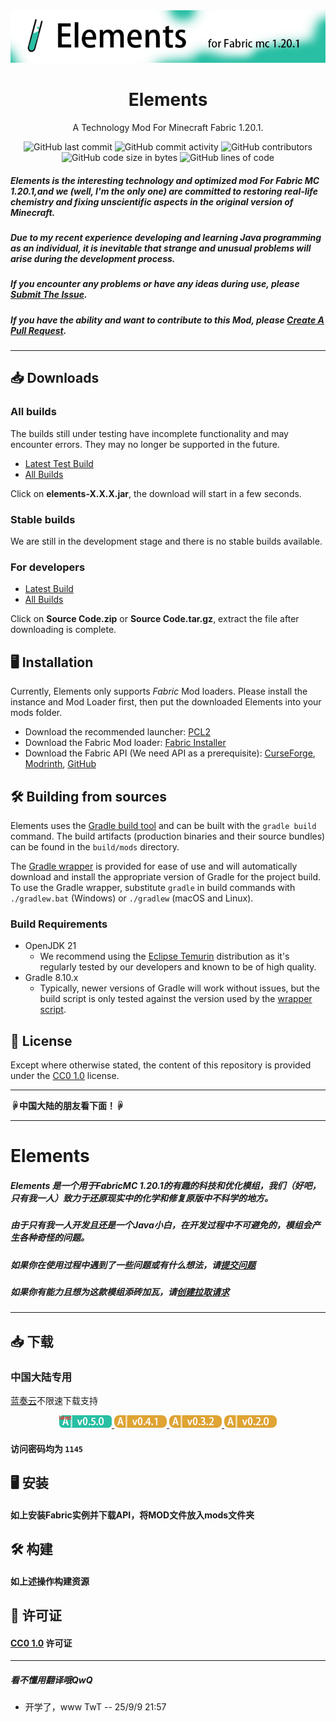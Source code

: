 <img alt="title.png" src="src/main/resources/assets/elements/title.png"/>

<h1 align="center">Elements</h1>
<p align="center">A Technology Mod For Minecraft Fabric 1.20.1.</p>

<div align="center">
    <img src="https://img.shields.io/github/last-commit/slfftz2011/elements-fabric-1.20.1" alt="GitHub last commit"/>
    <img src="https://img.shields.io/github/commit-activity/w/slfftz2011/elements-fabric-1.20.1" alt="GitHub commit activity"/>
    <img src="https://img.shields.io/github/contributors/slfftz2011/elements-fabric-1.20.1" alt="GitHub contributors"/>
    <br>
    <img src="https://img.shields.io/github/languages/code-size/slfftz2011/elements-fabric-1.20.1" alt="GitHub code size in bytes"/>
    <img src="https://img.shields.io/endpoint?url=https://ghloc.vercel.app/api/slfftz2011/elements-fabric-1.20.1/badge?filter=.java$&label=lines%20of%20code&color=blue" alt="GitHub lines of code"/>
</div>

##### Elements is the interesting technology and optimized mod For Fabric MC 1.20.1,and we (well, I'm the only one) are committed to restoring real-life chemistry and fixing unscientific aspects in the original version of Minecraft.
##### Due to my recent experience developing and learning Java programming as an individual, it is inevitable that strange and unusual problems will arise during the development process.
##### If you encounter any problems or have any ideas during use, please [Submit The Issue](https://github.com/slfftz2011/elements-fabric-1.20.1/issues/new).
##### If you have the ability and want to contribute to this Mod, please [Create A Pull Request](https://github.com/slfftz2011/elements-fabric-1.20.1/compare).

---

## 📥 Downloads
### All builds
The builds still under testing have incomplete functionality and may encounter errors. They may no longer be supported in the future.
- [Latest Test Build](https://github.com/slfftz2011/elements-fabric-1.20.1/releases/tag/v0.5.0)
- [All Builds](https://github.com/slfftz2011/elements-fabric-1.20.1/releases)

Click on **elements-X.X.X.jar**, the download will start in a few seconds.

### Stable builds
We are still in the development stage and there is no stable builds available.
### For developers
- [Latest Build](https://github.com/slfftz2011/elements-fabric-1.20.1/releases/tag/v0.5.0)
- [All Builds](https://github.com/slfftz2011/elements-fabric-1.20.1/releases)

Click on **Source Code.zip** or **Source Code.tar.gz**, extract the file after downloading is complete.
## 🖥️ Installation
Currently, Elements only supports _Fabric_ Mod loaders.
Please install the instance and Mod Loader first, then put the downloaded Elements into your mods folder.
- Download the recommended launcher: [PCL2](https://afdian.com/p/0164034c016c11ebafcb52540025c377)
- Download the Fabric Mod loader: [Fabric Installer](https://fabricmc.net/use/installer/)
- Download the Fabric API (We need API as a prerequisite): [CurseForge](https://www.curseforge.com/minecraft/mc-mods/fabric-api/files), [Modrinth](https://modrinth.com/mod/fabric-api/versions), [GitHub](https://github.com/FabricMC/fabric/releases)
## 🛠️ Building from sources
Elements uses the [Gradle build tool](https://gradle.org/) and can be built with the `gradle build` command. The build
artifacts (production binaries and their source bundles) can be found in the `build/mods` directory.

The [Gradle wrapper](https://docs.gradle.org/current/userguide/gradle_wrapper.html#sec:using_wrapper) is provided for ease of use and will automatically download and install the
appropriate version of Gradle for the project build. To use the Gradle wrapper, substitute `gradle` in build commands
with `./gradlew.bat` (Windows) or `./gradlew` (macOS and Linux).
### Build Requirements

- OpenJDK 21
    - We recommend using the [Eclipse Temurin](https://adoptium.net/) distribution as it's regularly tested by our developers and known
      to be of high quality.
- Gradle 8.10.x
    - Typically, newer versions of Gradle will work without issues, but the build script is only tested against the
      version used by the [wrapper script](/gradle/wrapper/gradle-wrapper.properties).
## 📜 License
Except where otherwise stated, the content of this repository is provided under the [CC0 1.0](LICENSE) license.

---
**☟中国大陆的朋友看下面！☟**

---
# Elements
##### Elements 是一个用于FabricMC 1.20.1的有趣的科技和优化模组，我们（好吧，只有我一人）致力于还原现实中的化学和修复原版中不科学的地方。
##### 由于只有我一人开发且还是一个Java小白，在开发过程中不可避免的，模组会产生各种奇怪的问题。
##### 如果你在使用过程中遇到了一些问题或有什么想法，请[提交问题](https://github.com/slfftz2011/elements-fabric-1.20.1/issues/new)
##### 如果你有能力且想为这款模组添砖加瓦，请[创建拉取请求](https://github.com/slfftz2011/elements-fabric-1.20.1/compare)

---

## 📥 下载
### 中国大陆专用
[蓝奏云](https://pc.woozooo.com/)不限速下载支持

<div align="center">
    <a href="https://wwxd.lanzouw.com/ieX4H35t0zcf">
        <img src="src/main/resources/assets/elements/download_tags/0-5-0.png" alt="v0.5.0">
    </a>
    <a href="https://wwxd.lanzouw.com/iKRkw350iqgj">
        <img src="src/main/resources/assets/elements/download_tags/0-4-1.png" alt="v0.4.1">
    </a>
    <a href="https://wwxd.lanzouw.com/i9lp635sya8j">
        <img src="src/main/resources/assets/elements/download_tags/0-3-2.png" alt="v0.3.2">
    </a>
    <a href="https://wwxd.lanzouw.com/iZvsB343u3yd">
        <img src="src/main/resources/assets/elements/download_tags/0-2-0.png" alt="v0.2.0">
    </a>
</div>

#### 访问密码均为 `1145`

## 🖥️ 安装
#### 如上安装Fabric实例并下载API，将MOD文件放入mods文件夹

## 🛠️ 构建
#### 如上述操作构建资源

## 📜 许可证
#### [CC0 1.0](LICENSE) 许可证

---

##### 看不懂用翻译哦QwQ 
- 开学了，www TwT -- 25/9/9 21:57
